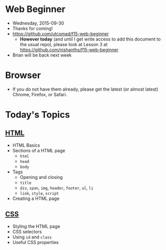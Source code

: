 # Web Beginner

* Wednesday, 2015-09-30
* Thanks for coming!
* https://github.com/utcsmad/f15-web-beginner
  * **However today** (and until I get write access to add this document to the usual repo), please look at Lesson 3 at https://github.com/nishanths/f15-web-beginner
* Brian will be back next week

# Browser

* If you do not have them already, please get the latest (or almost latest) Chrome, Firefox, or Safari.

# Today's Topics

## [HTML](./html.md)

* HTML Basics
* Sections of a HTML page
	* `html`
	* `head`
	* `body`
* Tags
  * Opening and closing
  * `title`
  * `div`, `span`, `img`, `header`, `footer`, `ul`, `li`
  * `link`, `style`, `script`
* Creating a HTML page

## [CSS](./css.md)

* Styling the HTML page
* CSS selectors
* Using `id` and `class`
* Useful CSS properties
